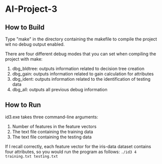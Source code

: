 # AI-Project-3

## How to Build
Type "make" in the directory containing the makefile to compile the project wit no debug output enabled.

There are four different debug modes that you can set when compiling the project with make:
1. dbg\_bldtree: outputs information related to decision tree creation
2. dbg\_gain: outputs information related to gain calculation for attributes
3. dbg\_ident: outputs information related to the identification of testing data
4. dbg\_all: outputs all previous debug information

## How to Run
id3.exe takes three command-line arguments:
1. Number of features in the feature vectors
2. The text file containing the training data
3. The text file containing the testing data

If I recall correctly, each feature vector for the iris-data dataset contains four attributes, so you would run the program as follows: `./id3 4 training.txt testing.txt`
